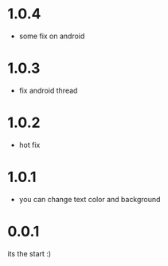 # 1.0.4

-  some fix on android
# 1.0.3

-  fix android thread
# 1.0.2

- hot fix
# 1.0.1

- you can change text color and background

# 0.0.1
its the start :)
